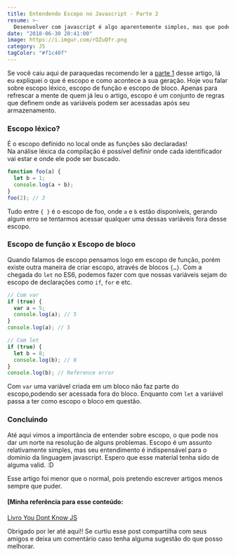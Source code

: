 ```yaml
---
title: Entendendo Escopo no Javascript - Parte 2
resume: >-
  Desenvolver com javascript é algo aparentemente simples, mas que pode trazer muita dor de cabeça pra quem não entende o real funcionamento da linguagem.
date: "2018-06-30 20:41:00"
image: https://i.imgur.com/rOZuQfr.png
category: JS
tagColor: "#f1c40f"
---
```


Se você caiu aqui de paraquedas recomendo ler a [parte 1](https://crisgon.github.io/posts/Entendendo-escopo-no-javascript/) desse artigo, lá eu expliquei o que é escopo e como acontece a sua geração. Hoje vou falar sobre escopo léxico, escopo de função e escopo de bloco. Apenas para refrescar a mente de quem já leu o artigo, escopo é um conjunto de regras que definem onde as variáveis podem ser acessadas após seu armazenamento.

### Escopo léxico?

É o escopo definido no local onde as funções são declaradas!  
Na análise léxica da compilação é possível definir onde cada identificador vai estar e onde ele pode ser buscado.

```javascript
function foo(a) {
  let b = 1;
  console.log(a + b);
}
foo(2); // 3
```

Tudo entre `{ }` é o escopo de foo, onde `a` e `b` estão disponíveis, gerando algum erro se tentarmos acessar qualquer uma dessas variáveis fora desse escopo.

### Escopo de função x Escopo de bloco

Quando falamos de escopo pensamos logo em escopo de função, porém existe outra maneira de criar escopo, através de blocos `{…}`. Com a chegada do `let` no ES6, podemos fazer com que nossas variáveis sejam do escopo de declarações como `if`, `for` e etc.

```javascript
// Com var
if (true) {
  var a = 5;
  console.log(a); // 5
}
console.log(a); // 5

// Com let
if (true) {
  let b = 8;
  console.log(b); // 8
}
console.log(b); // Reference error
```

Com `var` uma variável criada em um bloco não faz parte do escopo,podendo ser acessada fora do bloco. Enquanto com `let` a variável passa a ter como escopo o bloco em questão.

### Concluindo

Até aqui vimos a importância de entender sobre escopo, o que pode nos dar um norte na resolução de alguns problemas. Escopo é um assunto relativamente simples, mas seu entendimento é indispensável para o dominio da linguagem javascript. Espero que esse material tenha sido de alguma valid. :D

Esse artigo foi menor que o normal, pois pretendo escrever artigos menos sempre que puder.

#### [Minha referência para esse conteúdo:

[Livro You Dont Know JS](https://github.com/cezaraugusto/You-Dont-Know-JS/)

Obrigado por ler até aqui!! Se curtiu esse post compartilha com seus amigos e deixa um comentário caso tenha alguma sugestão do que posso melhorar.
